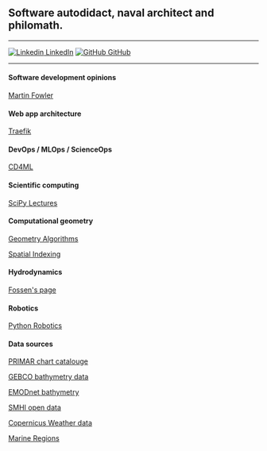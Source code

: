 ## Software autodidact, naval architect and philomath.

---

[![Linkedin](https://i.stack.imgur.com/gVE0j.png) LinkedIn](https://www.linkedin.com/in/fredrik-olsson-a3381a64/)
[![GitHub](https://i.stack.imgur.com/tskMh.png) GitHub](https://github.com/freol35241)

---

#### Software development opinions

[Martin Fowler](https://martinfowler.com/)

#### Web app architecture

[Traefik](https://docs.traefik.io/)

#### DevOps / MLOps / ScienceOps

[CD4ML](https://martinfowler.com/articles/cd4ml.html)

#### Scientific computing

[SciPy Lectures](https://scipy-lectures.org/)

#### Computational geometry

[Geometry Algorithms](http://geomalgorithms.com/)

[Spatial Indexing](https://gistbok.ucgis.org/bok-topics/spatial-indexing)

#### Hydrodynamics

[Fossen's page](https://www.fossen.biz)

#### Robotics

[Python Robotics](https://github.com/AtsushiSakai/PythonRobotics)

#### Data sources

[PRIMAR chart catalouge](https://primar.ecc.no/primar/portal/ccw/)

[GEBCO bathymetry data](https://www.gebco.net/data_and_products/gridded_bathymetry_data/)

[EMODnet bathymetry](https://www.emodnet-bathymetry.eu/)

[SMHI open data](https://www.smhi.se/data/oppna-data)

[Copernicus Weather data](https://cds.climate.copernicus.eu/#%21/home)

[Marine Regions](http://www.marineregions.org/)